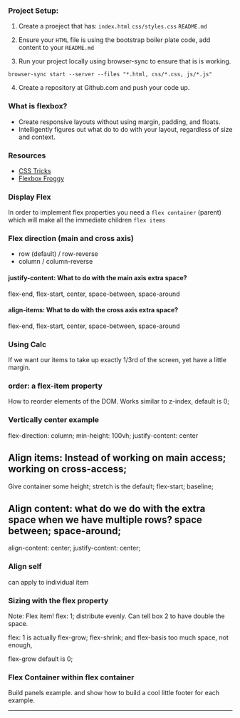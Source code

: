 <!-- Author: Joseph Ikehara
BSCA workshop - start 7/7/2017 -->


<!-- NOTES FROM DOUG -->
### Project Setup:

1) Create a proeject that has:
  `index.html`
  `css/styles.css`
  `README.md`

2) Ensure your `HTML` file is using the bootstrap boiler plate code, add content to your `README.md`

3) Run your project locally using browser-sync to ensure that is is working.

`browser-sync start --server --files "*.html, css/*.css, js/*.js"`
<!--Use it in the windows terminal (cmd) instead of the bash ubuntu.

browser-sync start --server --files "*.html, css/*.css, js/*.js" -->


4) Create a repository at Github.com and push your code up.

### What is flexbox?
 - Create responsive layouts without using margin, padding, and floats.
 - Intelligently figures out what do to do with your layout, regardless of size and context.

### Resources
- [CSS Tricks](https://css-tricks.com/snippets/css/a-guide-to-flexbox/)
- [Flexbox Froggy](http://flexboxfroggy.com/)

### Display Flex
In order to implement flex properties you need a `flex container` (parent) which will make all the immediate children `flex items`


### Flex direction (main and cross axis)
  - row (default) / row-reverse
  - column / column-reverse


#### justify-content: What to do with the main axis extra space?
flex-end, flex-start, center, space-between, space-around



#### align-items: What to do with the cross axis extra space?
flex-end, flex-start, center, space-between, space-around







### Using Calc
If we want our items to take up exactly 1/3rd of the screen, yet have a little margin.


### order: a flex-item property
How to reorder elements of the DOM. Works similar to z-index, default is 0;


### Vertically center example
flex-direction: column;
min-height: 100vh;
justify-content: center

## Align items: Instead of working on main access; working on cross-access;
Give container some height; stretch is the default; flex-start; baseline;

## Align content: what do we do with the extra space when we have multiple rows? space between; space-around;
align-content: center;
justify-content: center;

### Align self
can apply to individual item

### Sizing with the flex property
Note: Flex item!
flex: 1; distribute evenly.
Can tell box 2 to have double the space.

flex: 1 is actually flex-grow; flex-shrink; and flex-basis
too much space, not enough,

flex-grow default is 0;

### Flex Container within flex container
Build panels example. and show how to build a cool little footer for each example.

----
